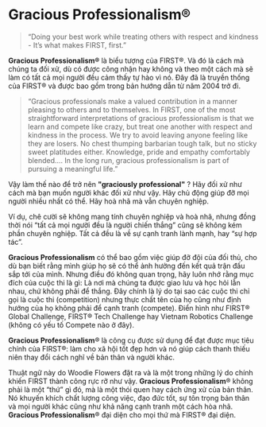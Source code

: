 # Gracious Professionalism®

> “Doing your best work while treating others with respect and kindness - It’s what makes FIRST, first.”

**Gracious Professionalism®** là biểu tượng của FIRST®. Và đó là cách mà chúng ta đối xử, dù có được công nhận hay không và theo một cách mà sẽ làm có tất cả mọi người đều cảm thấy tự hào vì nó. Đây đã là truyền thống của FIRST® và được bao gồm trong bản hướng dẫn từ năm 2004 trở đi.

> “Gracious professionals make a valued contribution in a manner pleasing to others and to themselves. In FIRST, one of the most straightforward interpretations of gracious professionalism is that we learn and compete like crazy, but treat one another with respect and kindness in the process. We try to avoid leaving anyone feeling like they are losers. No chest thumping barbarian tough talk, but no sticky sweet platitudes either. Knowledge, pride and empathy comfortably blended…. In the long run, gracious professionalism is part of pursuing a meaningful life.”

Vậy làm thế nào để trở nên **"graciously professional"** ? Hãy đối xử như cách mà bạn muốn người khác đối xử như vậy. Hãy chủ động giúp đỡ mọi người nhiều nhất có thể. Hãy hoà nhã mà vẫn chuyên nghiệp.&#x20;

Ví dụ, chê cười sẽ không mang tính chuyên nghiệp và hoà nhã, nhưng đồng thời nói “tất cả mọi người đều là người chiến thắng” cũng sẽ không kém phần chuyên nghiệp. Tất cả đều là về sự cạnh tranh lành mạnh, hay “sự hợp tác”.

**Gracious Professionalism** có thể bao gồm việc giúp đỡ đội của đối thủ, cho dù bạn biết rằng mình giúp họ sẽ có thể ảnh hưởng đến kết quả trận đấu sắp tới của mình. Nhưng điều đó không quan trọng, hãy luôn nhớ rằng mục đích của cuộc thi là gì: Là nơi mà chúng ta được giao lưu và học hỏi lẫn nhau, chứ không phải để thắng. Đây chính là lý do tại sao các cuộc thi chỉ gọi là cuộc thi (competition) nhưng thực chất tên của họ cũng như định hướng của họ không phải để cạnh tranh (compete). Điển hình như FIRST® Global Challenge, FIRST® Tech Challenge hay Vietnam Robotics Challenge (không có yếu tố Compete nào ở đây).

**Gracious Professionalism**® là công cụ được sử dụng để đạt được mục tiêu chính của FIRST®: làm cho xã hội tốt đẹp hơn và nó giúp cách thanh thiếu niên thay đổi cách nghĩ về bản thân và người khác.

Thuật ngữ này do Woodie Flowers đặt ra và là một trong những lý do chính khiến FIRST thành công rực rỡ như vậy. **Gracious Professionalism**® không phải là một “thứ” gì đó, mà là một thói quen hay cách ứng xử của bản thân. Nó khuyến khích chất lượng công việc, đạo đức tốt, sự tôn trọng bản thân và mọi người khác cũng như khả năng cạnh tranh một cách hòa nhã. **Gracious Professionalism**® đại diện cho mọi thứ mà FIRST® đại diện.
